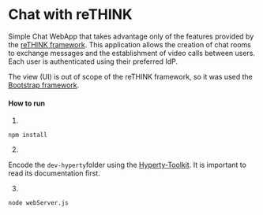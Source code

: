 # Chat with reTHINK

Simple Chat WebApp that takes advantage only of the features provided by the [reTHINK framework](https://rethink-project.github.io). This application allows the creation of chat rooms to exchange messages and the establishment of video calls between users. Each user is authenticated using their preferred IdP.

The view (UI) is out of scope of the reTHINK framework, so it was used the [Bootstrap framework](http://getbootstrap.com).

#### How to run

1.
```shell
npm install
```

2.
Encode the `dev-hyperty`folder using the [Hyperty-Toolkit](https://github.com/reTHINK-project/dev-hyperty-toolkit). It is important to read its documentation first.

3.
```shell
node webServer.js
```
